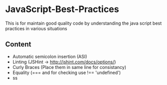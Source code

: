# JavaScript-Best-Practices
This is for maintain good quality code by understanding the java script best practices in various situations

## Content
- Automatic semicolon insertion (ASI)
- Linting (JSHint -> http://jshint.com/docs/options/)
- Curly Braces (Place them in same line for consistancy)
- Equality (=== and for checking use !== 'undefined')
- ss


